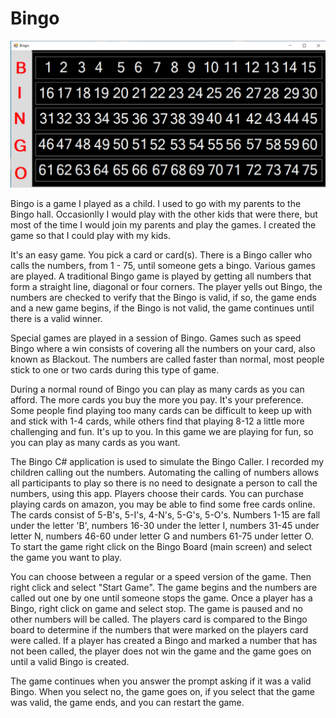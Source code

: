 # Bingo

![The Bingo Board!](BingoBoard.jpg)

Bingo is a game I played as a child. I used to go with my parents to the Bingo hall. Occasionlly I would play with the other kids that were there, but most of the time I would join my parents and play the games. I created the game so that I could play with my kids.

It's an easy game. You pick a card or card(s). There is a Bingo caller who calls the numbers, from 1 - 75, until someone gets a bingo. Various games are played. A traditional Bingo game is played by getting all numbers that form a straight line, diagonal or four corners. The player yells out Bingo, the numbers are checked to verify that the Bingo is valid, if so, the game ends and a new game begins, if the Bingo is not valid, the game continues until there is a valid winner. 

Special games are played in a session of Bingo. Games such as speed Bingo where a win consists of covering all the numbers on your card, also known as Blackout. The numbers are called faster than normal, most people stick to one or two cards during this type of game. 

During a normal round of Bingo you can play as many cards as you can afford. The more cards you buy the more you pay.  It's your preference. Some people find playing too many cards can be difficult to keep up with and stick with 1-4 cards, while others find that playing 8-12 a little more challenging and fun. It's up to you. In this game we are playing for fun, so you can play as many cards as you want. 

The Bingo C# application is used to simulate the Bingo Caller. I recorded my children calling out the numbers. Automating the calling of numbers allows all participants to play so there is no need to designate a person to call the numbers, using this app.  Players choose their cards. You can purchase playing cards on amazon, you may be able to find some free cards online. The cards consist of 5-B's, 5-I's, 4-N's, 5-G's, 5-O's.  Numbers 1-15 are fall under the letter 'B', numbers 16-30 under the letter I, numbers 31-45 under letter N, numbers 46-60 under letter G and numbers 61-75 under letter O. To start the game right click on the Bingo Board (main screen) and select the game you want to play. 

You can choose between a regular or a speed version of the game. Then right click and select "Start Game". The game begins and the numbers are called out one by one until someone stops the game. Once a player has a Bingo, right click on game and select stop. The game is paused and no other numbers will be called. The players card is compared to the Bingo board to determine if the numbers that were marked on the players card were called. If a player has created a Bingo and marked a number that has not been called, the player does not win the game and the game goes on until a valid Bingo is created. 

The game continues when you answer the prompt asking if it was a valid Bingo. When you select no, the game goes on, if you select that the game was valid, the game ends, and you can restart the game. 
